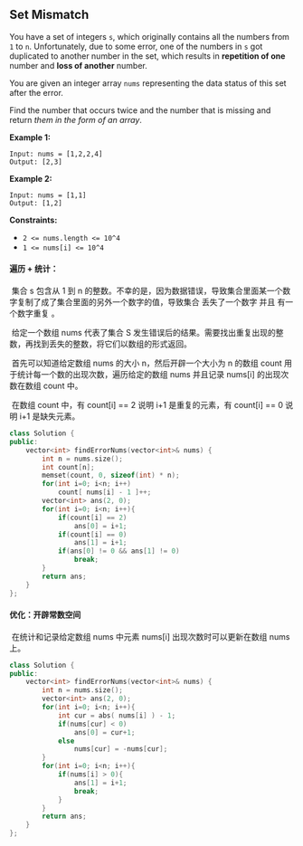 ## Set Mismatch

You have a set of integers `s`, which originally contains all the numbers from `1` to `n`. Unfortunately, due to some error, one of the numbers in `s` got duplicated to another number in the set, which results in **repetition of one** number and **loss of another** number.

You are given an integer array `nums` representing the data status of this set after the error.

Find the number that occurs twice and the number that is missing and return *them in the form of an array*.

**Example 1:**

```
Input: nums = [1,2,2,4]
Output: [2,3]
```

**Example 2:**

```
Input: nums = [1,1]
Output: [1,2]
```

**Constraints:**

- `2 <= nums.length <= 10^4`
- `1 <= nums[i] <= 10^4`

#### 遍历 + 统计：

​		集合 s 包含从 1 到 n 的整数。不幸的是，因为数据错误，导致集合里面某一个数字复制了成了集合里面的另外一个数字的值，导致集合 丢失了一个数字 并且 有一个数字重复 。

​		给定一个数组 nums 代表了集合 S 发生错误后的结果。需要找出重复出现的整数，再找到丢失的整数，将它们以数组的形式返回。

​		首先可以知道给定数组 nums 的大小 n，然后开辟一个大小为 n 的数组 count 用于统计每一个数的出现次数，遍历给定的数组 nums 并且记录 nums[i] 的出现次数在数组 count 中。

​		在数组 count 中，有 count[i] == 2 说明 i+1 是重复的元素，有 count[i] == 0 说明 i+1 是缺失元素。

```c++
class Solution {
public:
    vector<int> findErrorNums(vector<int>& nums) {
        int n = nums.size();
        int count[n];
        memset(count, 0, sizeof(int) * n);
        for(int i=0; i<n; i++)
            count[ nums[i] - 1 ]++;
        vector<int> ans(2, 0);
        for(int i=0; i<n; i++){
            if(count[i] == 2)
                ans[0] = i+1;
            if(count[i] == 0)
                ans[1] = i+1;
            if(ans[0] != 0 && ans[1] != 0)
                break;
        }
        return ans;
    }
};
```

#### 优化：开辟常数空间

​		在统计和记录给定数组 nums 中元素 nums[i] 出现次数时可以更新在数组 nums 上。

```c++
class Solution {
public:
    vector<int> findErrorNums(vector<int>& nums) {
        int n = nums.size();
        vector<int> ans(2, 0);
        for(int i=0; i<n; i++){
            int cur = abs( nums[i] ) - 1;
            if(nums[cur] < 0)
                ans[0] = cur+1;
            else
                nums[cur] = -nums[cur];
        }
        for(int i=0; i<n; i++){
            if(nums[i] > 0){
                ans[1] = i+1;
                break;
            }
        }
        return ans;
    }
};
```

